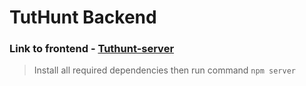 # TutHunt Backend

### Link to frontend - [Tuthunt-server](https://github.com/jsfinesse/TutHunt-client)

> Install all required dependencies then run command `npm server`
